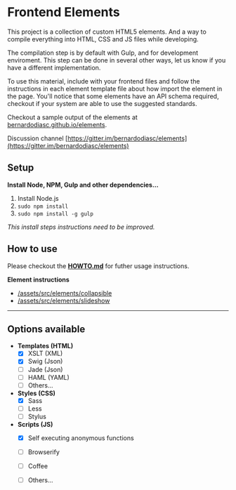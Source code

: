 # Frontend Elements

This project is a collection of custom HTML5 elements. And a way to compile everything into HTML, CSS and JS files while developing.

The compilation step is by default with Gulp, and for development enviroment. This step can be done in several other ways, let us know if you have a different implementation.

To use this material, include with your frontend files and follow the instructions in each element template file about how import the element in the page. You'll notice that some elements have an API schema required, checkout if your system are able to use the suggested standards.

Checkout a sample output of the elements at [bernardodiasc.github.io/elements](http://bernardodiasc.github.io/elements).

Discussion channel [https://gitter.im/bernardodiasc/elements](https://gitter.im/bernardodiasc/elements)

## Setup

__Install Node, NPM, Gulp and other dependencies...__

1. Install Node.js
2. `sudo npm install`
3. `sudo npm install -g gulp`

_This install steps instructions need to be improved._

## How to use

Please checkout the __[HOWTO.md](./HOWTO.md)__ for futher usage instructions.

__Element instructions__

- [/assets/src/elements/collapsible](./assets/src/elements/collapsible)
- [/assets/src/elements/slideshow](./assets/src/elements/slideshow)

---

## Options available

- __Templates (HTML)__
  - [x] XSLT (XML)
  - [x] Swig (Json)
  - [ ] Jade (Json)
  - [ ] HAML (YAML)
  - [ ] Others...

- __Styles (CSS)__
  - [x] Sass
  - [ ] Less
  - [ ] Stylus

- __Scripts (JS)__
  - [x] Self executing anonymous functions
  - [ ] Browserify
  - [ ] Coffee
  - [ ] Others...


